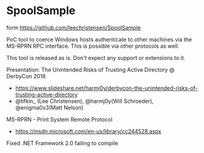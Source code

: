 # SpoolSample
form https://github.com/leechristensen/SpoolSample

PoC tool to coerce Windows hosts authenticate to other machines via the MS-RPRN RPC interface.  This is possible via other protocols as well.

This tool is released as is.  Don't expect any support or extensions to it.

Presentation: The Unintended Risks of Trusting Active Directory @ DerbyCon 2018
- https://www.slideshare.net/harmj0y/derbycon-the-unintended-risks-of-trusting-active-directory
- @tifkin_ (Lee Christensen), @harmj0y(Will Schroeder), @enigma0x3(Matt Nelson)

MS-RPRN - Print System Remote Protocol
 - https://msdn.microsoft.com/en-us/library/cc244528.aspx

Fixed .NET Framework 2.0 failing to compile
